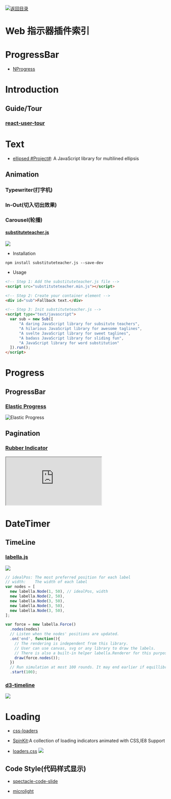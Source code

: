 [![返回目录](https://parg.co/UGo)](https://parg.co/b4z) 
 
# Web 指示器插件索引

# ProgressBar

- [NProgress](http://ricostacruz.com/nprogress/)

# Introduction

## Guide/Tour

### [react-user-tour](https://github.com/socialtables/react-user-tour)


# Text

- [ellipsed #Project#](https://github.com/nzambello/ellipsed): A JavaScript library for multilined ellipsis

## Animation

### Typewriter(打字机)

### In-Out(切入切出效果)

### Carousel(轮播)

#### [substituteteacher.js](http://danrschlosser.github.io/substituteteacher.js/)

![](http://7xiegq.com1.z0.glb.clouddn.com/2015-09-22%2017_46_27.gif)



- Installation

``` 
npm install substituteteacher.js --save-dev
```

- Usage

``` html
<!-- Step 1: Add the substituteteacher.js file -->
<script src="substituteteacher.min.js"></script>

<!-- Step 2: Create your container element -->
<div id="sub">Fallback text.</div>

<!-- Step 3: Init substituteteacher.js -->
<script type="text/javascript">
  var sub = new Sub([
      "A daring JavaScript library for subsitute teachers",
      "A hilarious JavaScript library for awesome taglines",
      "A svelte JavaScript library for sweet taglines",
      "A badass JavaScript library for sliding fun",
      "A JavaScript library for word substitution"
  ]).run();
</script>
```

# Progress
## ProgressBar
### [Elastic Progress](https://github.com/codrops/ElasticProgress)

![Elastic Progress](https://camo.githubusercontent.com/cc2cecf6a9725655027e0282452ad246d88a2fb9/687474703a2f2f636f64726f7073707a2e74796d70616e75732e6e6574646e612d63646e2e636f6d2f636f64726f70732f77702d636f6e74656e742f75706c6f6164732f323031352f30392f656c617374696370726f67726573732e676966)
## Pagination

### [Rubber Indicator][1]

<iframe src="http://codepen.io/machycek/full/eNvyjb/"></iframe>


# DateTimer
## TimeLine

### [labella.js](https://github.com/twitter/labella.js)

![](http://7xi5sw.com1.z0.glb.clouddn.com/FAD36EC5-F2A9-4C78-8ADE-DF5C806B786A.png)

``` javascript
// idealPos: The most preferred position for each label
// width:    The width of each label
var nodes = [
  new labella.Node(1, 50), // idealPos, width
  new labella.Node(2, 50),
  new labella.Node(3, 50),
  new labella.Node(3, 50),
  new labella.Node(3, 50),
];

var force = new labella.Force()
  .nodes(nodes)
  // Listen when the nodes' positions are updated.
  .on('end', function(){
    // The rendering is independent from this library.
    // User can use canvas, svg or any library to draw the labels.
    // There is also a built-in helper labella.Renderer for this purpose. See the examples
    draw(force.nodes());
  })
  // Run simulation at most 100 rounds. It may end earlier if equillibrium is reached.
  .start(100);
```
### [d3-timeline](https://github.com/commodityvectors/d3-timeline)
![](https://raw.githubusercontent.com/commodityvectors/d3-timeline/master/usage.gif)



[1]: http://codepen.io/machycek/full/eNvyjb/

# Loading

- [css-loaders](https://github.com/lukehaas/css-loaders)

- [SpinKit](https://github.com/tobiasahlin/SpinKit):A collection of loading indicators animated with CSS,IE8 Support

- [loaders.css](https://github.com/ConnorAtherton/loaders.css)
![](http://7xkt0f.com1.z0.glb.clouddn.com/2016-03-25%2013_59_30.gif)


## Code Style(代码样式显示)

- [spectacle-code-slide](https://github.com/thejameskyle/spectacle-code-slide)

- [microlight](https://github.com/asvd/microlight)

